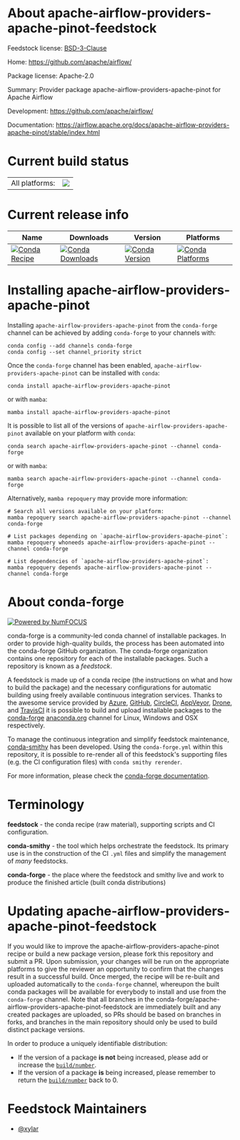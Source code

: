 About apache-airflow-providers-apache-pinot-feedstock
=====================================================

Feedstock license: [BSD-3-Clause](https://github.com/conda-forge/apache-airflow-providers-apache-pinot-feedstock/blob/main/LICENSE.txt)

Home: https://github.com/apache/airflow/

Package license: Apache-2.0

Summary: Provider package apache-airflow-providers-apache-pinot for Apache Airflow

Development: https://github.com/apache/airflow/

Documentation: https://airflow.apache.org/docs/apache-airflow-providers-apache-pinot/stable/index.html

Current build status
====================


<table><tr><td>All platforms:</td>
    <td>
      <a href="https://dev.azure.com/conda-forge/feedstock-builds/_build/latest?definitionId=12048&branchName=main">
        <img src="https://dev.azure.com/conda-forge/feedstock-builds/_apis/build/status/apache-airflow-providers-apache-pinot-feedstock?branchName=main">
      </a>
    </td>
  </tr>
</table>

Current release info
====================

| Name | Downloads | Version | Platforms |
| --- | --- | --- | --- |
| [![Conda Recipe](https://img.shields.io/badge/recipe-apache--airflow--providers--apache--pinot-green.svg)](https://anaconda.org/conda-forge/apache-airflow-providers-apache-pinot) | [![Conda Downloads](https://img.shields.io/conda/dn/conda-forge/apache-airflow-providers-apache-pinot.svg)](https://anaconda.org/conda-forge/apache-airflow-providers-apache-pinot) | [![Conda Version](https://img.shields.io/conda/vn/conda-forge/apache-airflow-providers-apache-pinot.svg)](https://anaconda.org/conda-forge/apache-airflow-providers-apache-pinot) | [![Conda Platforms](https://img.shields.io/conda/pn/conda-forge/apache-airflow-providers-apache-pinot.svg)](https://anaconda.org/conda-forge/apache-airflow-providers-apache-pinot) |

Installing apache-airflow-providers-apache-pinot
================================================

Installing `apache-airflow-providers-apache-pinot` from the `conda-forge` channel can be achieved by adding `conda-forge` to your channels with:

```
conda config --add channels conda-forge
conda config --set channel_priority strict
```

Once the `conda-forge` channel has been enabled, `apache-airflow-providers-apache-pinot` can be installed with `conda`:

```
conda install apache-airflow-providers-apache-pinot
```

or with `mamba`:

```
mamba install apache-airflow-providers-apache-pinot
```

It is possible to list all of the versions of `apache-airflow-providers-apache-pinot` available on your platform with `conda`:

```
conda search apache-airflow-providers-apache-pinot --channel conda-forge
```

or with `mamba`:

```
mamba search apache-airflow-providers-apache-pinot --channel conda-forge
```

Alternatively, `mamba repoquery` may provide more information:

```
# Search all versions available on your platform:
mamba repoquery search apache-airflow-providers-apache-pinot --channel conda-forge

# List packages depending on `apache-airflow-providers-apache-pinot`:
mamba repoquery whoneeds apache-airflow-providers-apache-pinot --channel conda-forge

# List dependencies of `apache-airflow-providers-apache-pinot`:
mamba repoquery depends apache-airflow-providers-apache-pinot --channel conda-forge
```


About conda-forge
=================

[![Powered by
NumFOCUS](https://img.shields.io/badge/powered%20by-NumFOCUS-orange.svg?style=flat&colorA=E1523D&colorB=007D8A)](https://numfocus.org)

conda-forge is a community-led conda channel of installable packages.
In order to provide high-quality builds, the process has been automated into the
conda-forge GitHub organization. The conda-forge organization contains one repository
for each of the installable packages. Such a repository is known as a *feedstock*.

A feedstock is made up of a conda recipe (the instructions on what and how to build
the package) and the necessary configurations for automatic building using freely
available continuous integration services. Thanks to the awesome service provided by
[Azure](https://azure.microsoft.com/en-us/services/devops/), [GitHub](https://github.com/),
[CircleCI](https://circleci.com/), [AppVeyor](https://www.appveyor.com/),
[Drone](https://cloud.drone.io/welcome), and [TravisCI](https://travis-ci.com/)
it is possible to build and upload installable packages to the
[conda-forge](https://anaconda.org/conda-forge) [anaconda.org](https://anaconda.org/)
channel for Linux, Windows and OSX respectively.

To manage the continuous integration and simplify feedstock maintenance,
[conda-smithy](https://github.com/conda-forge/conda-smithy) has been developed.
Using the ``conda-forge.yml`` within this repository, it is possible to re-render all of
this feedstock's supporting files (e.g. the CI configuration files) with ``conda smithy rerender``.

For more information, please check the [conda-forge documentation](https://conda-forge.org/docs/).

Terminology
===========

**feedstock** - the conda recipe (raw material), supporting scripts and CI configuration.

**conda-smithy** - the tool which helps orchestrate the feedstock.
                   Its primary use is in the construction of the CI ``.yml`` files
                   and simplify the management of *many* feedstocks.

**conda-forge** - the place where the feedstock and smithy live and work to
                  produce the finished article (built conda distributions)


Updating apache-airflow-providers-apache-pinot-feedstock
========================================================

If you would like to improve the apache-airflow-providers-apache-pinot recipe or build a new
package version, please fork this repository and submit a PR. Upon submission,
your changes will be run on the appropriate platforms to give the reviewer an
opportunity to confirm that the changes result in a successful build. Once
merged, the recipe will be re-built and uploaded automatically to the
`conda-forge` channel, whereupon the built conda packages will be available for
everybody to install and use from the `conda-forge` channel.
Note that all branches in the conda-forge/apache-airflow-providers-apache-pinot-feedstock are
immediately built and any created packages are uploaded, so PRs should be based
on branches in forks, and branches in the main repository should only be used to
build distinct package versions.

In order to produce a uniquely identifiable distribution:
 * If the version of a package **is not** being increased, please add or increase
   the [``build/number``](https://docs.conda.io/projects/conda-build/en/latest/resources/define-metadata.html#build-number-and-string).
 * If the version of a package **is** being increased, please remember to return
   the [``build/number``](https://docs.conda.io/projects/conda-build/en/latest/resources/define-metadata.html#build-number-and-string)
   back to 0.

Feedstock Maintainers
=====================

* [@xylar](https://github.com/xylar/)

